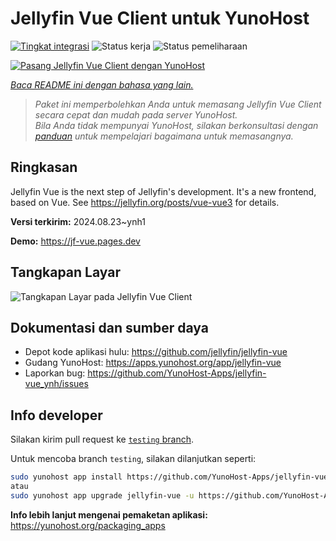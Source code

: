<!--
N.B.: README ini dibuat secara otomatis oleh <https://github.com/YunoHost/apps/tree/master/tools/readme_generator>
Ini TIDAK boleh diedit dengan tangan.
-->

# Jellyfin Vue Client untuk YunoHost

[![Tingkat integrasi](https://dash.yunohost.org/integration/jellyfin-vue.svg)](https://ci-apps.yunohost.org/ci/apps/jellyfin-vue/) ![Status kerja](https://ci-apps.yunohost.org/ci/badges/jellyfin-vue.status.svg) ![Status pemeliharaan](https://ci-apps.yunohost.org/ci/badges/jellyfin-vue.maintain.svg)

[![Pasang Jellyfin Vue Client dengan YunoHost](https://install-app.yunohost.org/install-with-yunohost.svg)](https://install-app.yunohost.org/?app=jellyfin-vue)

*[Baca README ini dengan bahasa yang lain.](./ALL_README.md)*

> *Paket ini memperbolehkan Anda untuk memasang Jellyfin Vue Client secara cepat dan mudah pada server YunoHost.*  
> *Bila Anda tidak mempunyai YunoHost, silakan berkonsultasi dengan [panduan](https://yunohost.org/install) untuk mempelajari bagaimana untuk memasangnya.*

## Ringkasan

Jellyfin Vue is the next step of Jellyfin's development. It's a new frontend, based on Vue. See https://jellyfin.org/posts/vue-vue3 for details.


**Versi terkirim:** 2024.08.23~ynh1

**Demo:** <https://jf-vue.pages.dev>

## Tangkapan Layar

![Tangkapan Layar pada Jellyfin Vue Client](./doc/screenshots/jellyfin-vue-homepage-2023-04.jpg)

## Dokumentasi dan sumber daya

- Depot kode aplikasi hulu: <https://github.com/jellyfin/jellyfin-vue>
- Gudang YunoHost: <https://apps.yunohost.org/app/jellyfin-vue>
- Laporkan bug: <https://github.com/YunoHost-Apps/jellyfin-vue_ynh/issues>

## Info developer

Silakan kirim pull request ke [`testing` branch](https://github.com/YunoHost-Apps/jellyfin-vue_ynh/tree/testing).

Untuk mencoba branch `testing`, silakan dilanjutkan seperti:

```bash
sudo yunohost app install https://github.com/YunoHost-Apps/jellyfin-vue_ynh/tree/testing --debug
atau
sudo yunohost app upgrade jellyfin-vue -u https://github.com/YunoHost-Apps/jellyfin-vue_ynh/tree/testing --debug
```

**Info lebih lanjut mengenai pemaketan aplikasi:** <https://yunohost.org/packaging_apps>
